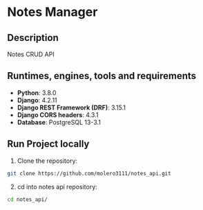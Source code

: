 # Notes Manager

## Description

Notes CRUD API

##  Runtimes, engines, tools and requirements

- **Python**: 3.8.0
- **Django**: 4.2.11
- **Django REST Framework (DRF)**: 3.15.1
- **Django CORS headers**: 4.3.1
- **Database**: PostgreSQL 13-3.1

## Run Project locally

1. Clone the repository:

```bash
git clone https://github.com/molero3111/notes_api.git
```

2. cd into notes api repository:

```bash
cd notes_api/
```